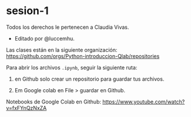 # sesion-1


Todos los derechos le pertenecen a Claudia Vivas.

-	 Editado por @luccemhu.
  
Las clases están en la siguiente organización:
https://github.com/orgs/Python-introduccion-Qlab/repositories

Para abrir los archivos `.ipynb`, seguir la siguiente ruta:

1.	 en Github solo crear un repositorio para guardar tus archivos.

2.	Em Google colab en File > guardar en Github.

Notebooks de Google Colab en Github: https://www.youtube.com/watch?v=fxFYnQzNxZA
